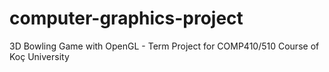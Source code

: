 # computer-graphics-project
3D Bowling Game with OpenGL - Term Project for COMP410/510 Course of Koç University
